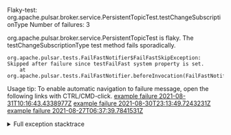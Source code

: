         
Flaky-test: org.apache.pulsar.broker.service.PersistentTopicTest.testChangeSubscriptionType
Number of failures: 3

org.apache.pulsar.broker.service.PersistentTopicTest is flaky. The testChangeSubscriptionType test method fails sporadically.

```
org.apache.pulsar.tests.FailFastNotifier$FailFastSkipException: Skipped after failure since testFailFast system property is set.
	at org.apache.pulsar.tests.FailFastNotifier.beforeInvocation(FailFastNotifier.java:88)

```

Usage tip: To enable automatic navigation to failure message, open the following links with CTRL/CMD-click.
[example failure 2021-08-31T10:16:43.4338977Z](https://github.com/apache/pulsar/runs/3471501156?check_suite_focus=true#step:10:2247)
[example failure 2021-08-30T23:13:49.7243231Z](https://github.com/apache/pulsar/runs/3467152431?check_suite_focus=true#step:9:1559)
[example failure 2021-08-27T06:37:39.7841531Z](https://github.com/apache/pulsar/runs/3440411059?check_suite_focus=true#step:9:3481)


<details>
<summary>Full exception stacktrace</summary>
<code><pre>
org.apache.pulsar.tests.FailFastNotifier$FailFastSkipException: Skipped after failure since testFailFast system property is set.
	at org.apache.pulsar.tests.FailFastNotifier.beforeInvocation(FailFastNotifier.java:88)

</pre></code>
</details>

